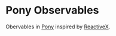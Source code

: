 # Pony Observables

Obervables in [Pony](https://www.ponylang.io/) inspired by [ReactiveX](http://reactivex.io/documentation/observable.html).
